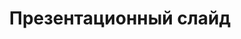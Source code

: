 ---
title: Презентационный слайд
type: документы
weight: 20
url: /androidjava/presentation-slide/
---